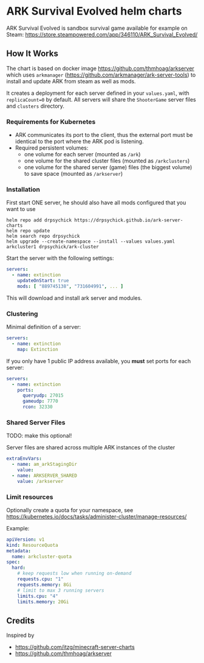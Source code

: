 # ARK Survival Evolved helm charts
ARK Survival Evolved is sandbox survival game available for example on Steam: https://store.steampowered.com/app/346110/ARK_Survival_Evolved/

## How It Works
The chart is based on docker image https://github.com/thmhoag/arkserver 
which uses `arkmanager` (https://github.com/arkmanager/ark-server-tools) 
to install and update ARK from steam as well as mods.

It creates a deployment for each server defined in your `values.yaml`, with `replicaCount=0` by default.
All servers will share the `ShooterGame` server files and `clusters` directory.

### Requirements for Kubernetes
* ARK communicates its port to the client, thus the external port must be identical to the port where the ARK pod is listening.
* Required persistent volumes:
  * one volume for each server (mounted as `/ark`)
  * one volume for the shared cluster files (mounted as `/arkclusters`)
  * one volume for the shared server (game) files (the biggest volume) to save space (mounted as `/arkserver`)

### Installation
First start ONE server, he should also have all mods configured that you want to use

```shell script
helm repo add drpsychick https://drpsychick.github.io/ark-server-charts
helm repo update
helm search repo drpsychick
helm upgrade --create-namespace --install --values values.yaml arkcluster1 drpsychick/ark-cluster
```

Start the server with the following settings:
```yaml
servers:
  - name: extinction
    updateOnStart: true
    mods: [ "889745138", "731604991", ... ]
```

This will download and install ark server and modules.

### Clustering
Minimal definition of a server:
```yaml
servers:
  - name: extinction
    map: Extinction
```

If you only have 1 public IP address available, you **must** set ports for each server:
```yaml
servers:
  - name: extinction
    ports:
      queryudp: 27015
      gameudp: 7770
      rcon: 32330
```

### Shared Server Files
TODO: make this optional!

Server files are shared across multiple ARK instances of the cluster
```yaml
extraEnvVars:
  - name: am_arkStagingDir
    value:
  - name: ARKSERVER_SHARED
    value: /arkserver
``` 

### Limit resources
Optionally create a quota for your namespace, see https://kubernetes.io/docs/tasks/administer-cluster/manage-resources/

Example:
```yaml
apiVersion: v1
kind: ResourceQuota
metadata:
  name: arkcluster-quota
spec:
  hard:
    # keep requests low when running on-demand
    requests.cpu: "1"
    requests.memory: 8Gi
    # limit to max 3 running servers
    limits.cpu: "4"
    limits.memory: 20Gi
```

## Credits
Inspired by
* https://github.com/itzg/minecraft-server-charts
* https://github.com/thmhoag/arkserver